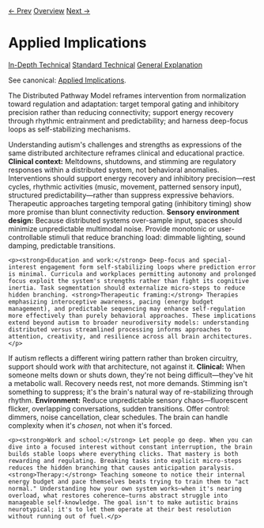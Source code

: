 <link rel="stylesheet" href="../assets/css/tabs.css">
<script src="../assets/js/tabstate.js"></script>

<div class="navline">
  <a data-nav href="./energetic-collapse.md">← Prev</a>
  <a data-nav href="../index.md">Overview</a>
  <a data-nav href="./distributed-pathway-model.md">Next →</a>
</div>

# Applied Implications

<div class="tabset">
  <div class="tab-choices">
    <a href="#" data-tab="tab-tech">In-Depth Technical</a>
    <a href="#" data-tab="tab-std">Standard Technical</a>
    <a href="#" data-tab="tab-gen">General Explanation</a>
  </div>

  <div id="tab-tech" class="tab-panel">
    <p class="note">
      See canonical: <a href="../higher-resolution-hypothesis.md#applied-implications">Applied Implications</a>.
    </p>
    <p>The Distributed Pathway Model reframes intervention from normalization toward regulation and adaptation: target temporal gating and inhibitory precision rather than reducing connectivity; support energy recovery through rhythmic entrainment and predictability; and harness deep-focus loops as self-stabilizing mechanisms.</p>
  </div>

  <div id="tab-std" class="tab-panel">
    <p>Understanding autism's challenges and strengths as expressions of the same distributed architecture reframes clinical and educational practice. <strong>Clinical context:</strong> Meltdowns, shutdowns, and stimming are regulatory responses within a distributed system, not behavioral anomalies. Interventions should support energy recovery and inhibitory precision—rest cycles, rhythmic activities (music, movement, patterned sensory input), structured predictability—rather than suppress expressive behaviors. Therapeutic approaches targeting temporal gating (inhibitory timing) show more promise than blunt connectivity reduction. <strong>Sensory environment design:</strong> Because distributed systems over-sample input, spaces should minimize unpredictable multimodal noise. Provide monotonic or user-controllable stimuli that reduce branching load: dimmable lighting, sound damping, predictable transitions.</p>

    <p><strong>Education and work:</strong> Deep-focus and special-interest engagement form self-stabilizing loops where prediction error is minimal. Curricula and workplaces permitting autonomy and prolonged focus exploit the system's strengths rather than fight its cognitive inertia. Task segmentation should externalize micro-steps to reduce hidden branching. <strong>Therapeutic framing:</strong> Therapies emphasizing interoceptive awareness, pacing (energy budget management), and predictable sequencing may enhance self-regulation more effectively than purely behavioral approaches. These implications extend beyond autism to broader neurodiversity models: understanding distributed versus streamlined processing informs approaches to attention, creativity, and resilience across all brain architectures.</p>
  </div>

  <div id="tab-gen" class="tab-panel">
    <p>If autism reflects a different wiring pattern rather than broken circuitry, support should work <em>with</em> that architecture, not against it. <strong>Clinical:</strong> When someone melts down or shuts down, they're not being difficult—they've hit a metabolic wall. Recovery needs rest, not more demands. Stimming isn't something to suppress; it's the brain's natural way of re-stabilizing through rhythm. <strong>Environment:</strong> Reduce unpredictable sensory chaos—fluorescent flicker, overlapping conversations, sudden transitions. Offer control: dimmers, noise cancellation, clear schedules. The brain can handle complexity when it's <em>chosen</em>, not when it's forced.</p>

    <p><strong>Work and school:</strong> Let people go deep. When you can dive into a focused interest without constant interruption, the brain builds stable loops where everything clicks. That mastery is both rewarding and regulating. Breaking tasks into explicit micro-steps reduces the hidden branching that causes anticipation paralysis. <strong>Therapy:</strong> Teaching someone to notice their internal energy budget and pace themselves beats trying to train them to "act normal." Understanding how your own system works—when it's nearing overload, what restores coherence—turns abstract struggle into manageable self-knowledge. The goal isn't to make autistic brains neurotypical; it's to let them operate at their best resolution without running out of fuel.</p>
  </div>
</div>
